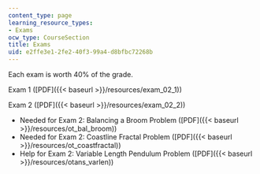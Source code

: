 ```yaml
---
content_type: page
learning_resource_types:
- Exams
ocw_type: CourseSection
title: Exams
uid: e2ffe3e1-2fe2-40f3-99a4-d8bfbc72268b
---
```


Each exam is worth 40% of the grade.

Exam 1 ([PDF]({{< baseurl >}}/resources/exam_02_1))

Exam 2 ([PDF]({{< baseurl >}}/resources/exam_02_2))

*   Needed for Exam 2: Balancing a Broom Problem ([PDF]({{< baseurl >}}/resources/ot_bal_broom))
*   Needed for Exam 2: Coastline Fractal Problem ([PDF]({{< baseurl >}}/resources/ot_coastfractal))
*   Help for Exam 2: Variable Length Pendulum Problem ([PDF]({{< baseurl >}}/resources/otans_varlen))